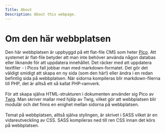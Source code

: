 ```yaml
---
Title: About
Description: About this webpage.
---
```

Om den här webbplatsen
=======================

Den här webbplatsen är uppbyggd på ett flat-file CMS som heter [Pico](https://picocms.org/). Att systemet är flat-file betyder att man inte behöver använda någon databas eller liknande för att uppdatera innehållet. Det räcker med att uppdatera textfiler - i Picos fall jobbar man med markdown-formatet. Det gör det väldigt smidigt att skapa en ny sida (som den här!) eller ändra i en redan befintlig sida på webbplatsen. När sidorna kompileras blir markdown-filerna till PHP, det är alltså ett så kallat PHP-ramverk.
<br><br>
För att skapa själva HTML-strukturen i dokumenten använder sig Pico av [Twig](https://twig.symfony.com/). Man skriver mallar med hjälp av Twig, vilket gör att webbplatsen blir modulär och det finns en enighet mellan sidorna på webbplatsen.
<br><br>
Temat på webbplatsen, alltså själva stylingen, är skrivet i SASS vilket är en vidareutveckling av CSS. SASS kompileras ned till ren CSS innan det körs på webbplatsen.